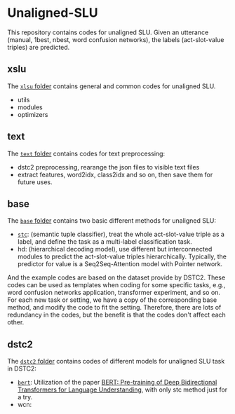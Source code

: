 # Unaligned-SLU

This repository contains codes for unaligned SLU. 
Given an utterance (manual, 1best, nbest, word confusion networks), 
the labels (act-slot-value triples) are predicted.

## xslu
The [`xlsu` folder](./xslu) contains general and common codes for unaligned SLU.
* utils
* modules
* optimizers

## text
The [`text` folder](./text) contains codes for text preprocessing:
* dstc2 preprocessing, rearange the json files to visible text files
* extract features, word2idx, class2idx and so on, then save them for future uses.

## base
The [`base` folder](./base) contains two basic different methods for unaligned SLU:
* [`stc`](./base/stc): (semantic tuple classifier), treat the whole act-slot-value triple as a label, 
    and define the task as a multi-label classification task.
* hd: (hierarchical decoding model), use different but interconnected modules to predict
    the act-slot-value triples hierarchically. Typically, the predictor for value is a 
    Seq2Seq-Attention model with Pointer network.

And the example codes are based on the dataset provide by DSTC2. These codes can be used as 
templates when coding for some specific tasks, e.g., word confusion networks application, 
transformer experiment, and so on. For each new task or setting, we have a copy of the 
corresponding base method, and modify the code to fit the setting. Therefore, there are lots of 
redundancy in the codes, but the benefit is that the codes don't affect each other.

## dstc2
The [`dstc2` folder](./dstc2) contains codes of different models for unaligned SLU task in DSTC2:
* [`bert`](./dstc2/bert): Utilization of the paper [BERT: Pre-training of Deep Bidirectional Transformers for Language Understanding](https://arxiv.org/abs/1810.04805),
    with only stc method just for a try.
* wcn:


